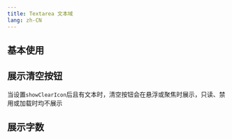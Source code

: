 ```yaml
---
title: Textarea 文本域
lang: zh-CN
---
```


## 基本使用

<!-- @Code:basicUsage -->

## 展示清空按钮

当设置`showClearIcon`后且有文本时，清空按钮会在悬浮或聚焦时展示，只读、禁用或加载时均不展示

<!-- @Code:showClearIcon -->

## 展示字数

<!-- @Code:showLengthInfo -->
